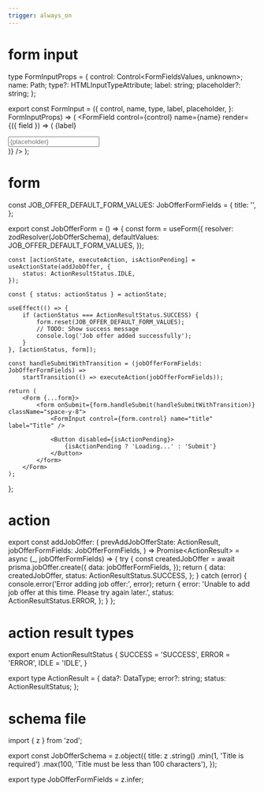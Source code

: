 ```yaml
---
trigger: always_on
---
```


# form input

type FormInputProps<FormFieldsValues extends FieldValues> = {
control: Control<FormFieldsValues, unknown>;
name: Path<FormFieldsValues>;
type?: HTMLInputTypeAttribute;
label: string;
placeholder?: string;
};

export const FormInput = <FormFieldsValues extends FieldValues>({
control,
name,
type,
label,
placeholder,
}: FormInputProps<FormFieldsValues>) => (
<FormField
control={control}
name={name}
render={({ field }) => (
<FormItem>
<FormLabel>{label}</FormLabel>
<FormControl>
<div className="relative">
<Input type={type} placeholder={placeholder} {...field} />
</div>
</FormControl>
<FormMessage />
</FormItem>
)}
/>
);

# form

const JOB_OFFER_DEFAULT_FORM_VALUES: JobOfferFormFields = {
title: '',
};

export const JobOfferForm = () => {
const form = useForm<JobOfferFormFields>({
resolver: zodResolver(JobOfferSchema),
defaultValues: JOB_OFFER_DEFAULT_FORM_VALUES,
});

    const [actionState, executeAction, isActionPending] = useActionState(addJobOffer, {
        status: ActionResultStatus.IDLE,
    });

    const { status: actionStatus } = actionState;

    useEffect(() => {
        if (actionStatus === ActionResultStatus.SUCCESS) {
            form.reset(JOB_OFFER_DEFAULT_FORM_VALUES);
            // TODO: Show success message
            console.log('Job offer added successfully');
        }
    }, [actionStatus, form]);

    const handleSubmitWithTransition = (jobOfferFormFields: JobOfferFormFields) =>
        startTransition(() => executeAction(jobOfferFormFields));

    return (
        <Form {...form}>
            <form onSubmit={form.handleSubmit(handleSubmitWithTransition)} className="space-y-8">
                <FormInput control={form.control} name="title" label="Title" />

                <Button disabled={isActionPending}>
                    {isActionPending ? 'Loading...' : 'Submit'}
                </Button>
            </form>
        </Form>
    );

};

# action

export const addJobOffer: (
prevAddJobOfferState: ActionResult<JobOffer>,
jobOfferFormFields: JobOfferFormFields,
) => Promise<ActionResult<JobOffer>> = async (\_, jobOfferFormFields) => {
try {
const createdJobOffer = await prisma.jobOffer.create({
data: jobOfferFormFields,
});
return {
data: createdJobOffer,
status: ActionResultStatus.SUCCESS,
};
} catch (error) {
console.error('Error adding job offer:', error);
return {
error: 'Unable to add job offer at this time. Please try again later.',
status: ActionResultStatus.ERROR,
};
}
};

# action result types

export enum ActionResultStatus {
SUCCESS = 'SUCCESS',
ERROR = 'ERROR',
IDLE = 'IDLE',
}

export type ActionResult<DataType> = {
data?: DataType;
error?: string;
status: ActionResultStatus;
};

# schema file

import { z } from 'zod';

export const JobOfferSchema = z.object({
title: z
.string()
.min(1, 'Title is required')
.max(100, 'Title must be less than 100 characters'),
});

export type JobOfferFormFields = z.infer<typeof JobOfferSchema>;
